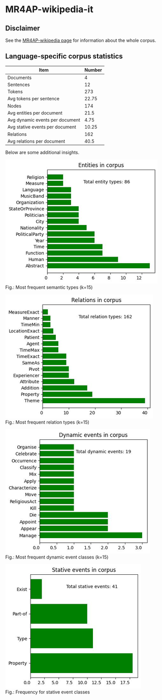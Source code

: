 # MR4AP-wikipedia-it

## Disclaimer

See the [MR4AP-wikipedia page](../../README.md) for information about the whole corpus.

## Language-specific corpus statistics

| Item                            | Number |
|---------------------------------|--------|
| Documents                       | 4      |
| Sentences                       | 12     |
| Tokens                          | 273    |
| Avg tokens per sentence         | 22.75  |
| Nodes                           | 174    |
| Avg entities per document       | 21.5   |
| Avg dynamic events per document | 4.75   |
| Avg stative events per document | 10.25  |
| Relations                       | 162    |
| Avg relations per document      | 40.5   |

Below are some additional insights.

![Semantic types in corpus](../../img/semantic_types_it.jpg)  
Fig.: Most frequent semantic types (k=15)

![Relations in corpus](../../img/relations_it.jpg)  
Fig.: Most frequent relation types (k=15)

![Dynamic events in corpus](../../img/dynamic_events_it.jpg)  
Fig.: Most frequent dynamic event classes (k=15)

![Stative events in corpus](../../img/stative_events_it.jpg)  
Fig.: Frequency for stative event classes